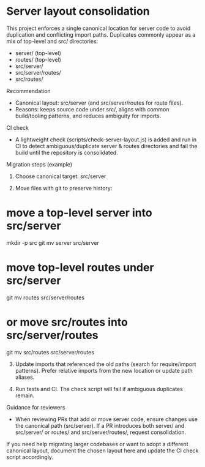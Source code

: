 # Server layout consolidation

This project enforces a single canonical location for server code to avoid duplication and conflicting import paths. Duplicates commonly appear as a mix of top-level and src/ directories:

- server/  (top-level)
- routes/  (top-level)
- src/server/
- src/server/routes/
- src/routes/

Recommendation
- Canonical layout: src/server (and src/server/routes for route files).
- Reasons: keeps source code under src/, aligns with common build/tooling patterns, and reduces ambiguity for imports.

CI check
- A lightweight check (scripts/check-server-layout.js) is added and run in CI to detect ambiguous/duplicate server & routes directories and fail the build until the repository is consolidated.

Migration steps (example)
1) Choose canonical target: src/server

2) Move files with git to preserve history:

  # move a top-level server into src/server
  mkdir -p src
  git mv server src/server

  # move top-level routes under src/server
  git mv routes src/server/routes

  # or move src/routes into src/server/routes
  git mv src/routes src/server/routes

3) Update imports that referenced the old paths (search for require/import patterns). Prefer relative imports from the new location or update path aliases.

4) Run tests and CI. The check script will fail if ambiguous duplicates remain.

Guidance for reviewers
- When reviewing PRs that add or move server code, ensure changes use the canonical path (src/server). If a PR introduces both server/ and src/server/ or routes/ and src/server/routes/, request consolidation.

If you need help migrating larger codebases or want to adopt a different canonical layout, document the chosen layout here and update the CI check script accordingly.